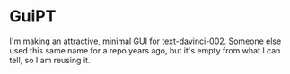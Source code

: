 # GuiPT
I'm making an attractive, minimal GUI for text-davinci-002. Someone else used this same name for a repo years ago, but it's empty from what I can tell, so I am reusing it.
